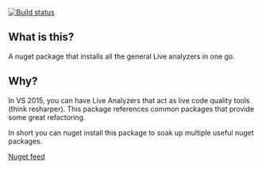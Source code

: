[![Build status](https://ci.appveyor.com/api/projects/status/lueows58q15xiqd4?svg=true)](https://ci.appveyor.com/project/tparnell8/simpleanalyzer)

## What is this?

A nuget package that installs all the general Live analyzers in one go. 

## Why?

In VS 2015, you can have Live Analyzers that act as live code quality tools (think resharper). This package references common packages that provide some great refactoring. 

In short you can nuget install this package to soak up multiple useful nuget packages.

[Nuget feed](https://ci.appveyor.com/nuget/simpleanalyzer-if76d2ho94en)